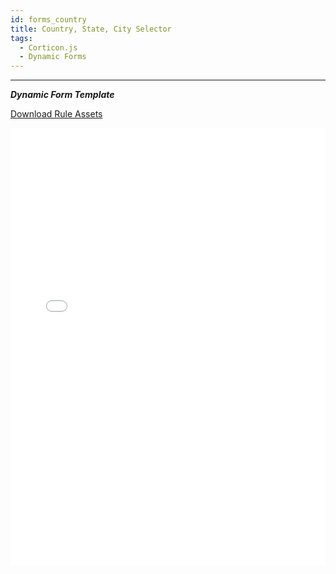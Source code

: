```yaml
---
id: forms_country
title: Country, State, City Selector
tags:
  - Corticon.js
  - Dynamic Forms
---
```


---

_**Dynamic Form Template**_

[Download Rule Assets
](https://minhaskamal.github.io/DownGit/#/home?url=https://github.com/corticon/templates/blob/main//form-templates/Country-State-City-Selector/Rule%20Assets.zip)

<iframe width="100%" height="700" src="//jsfiddle.net/salmelinovitz/ugz9mr64/8/embedded/result/" allowfullscreen="allowfullscreen" allowpaymentrequest frameborder="0"></iframe>